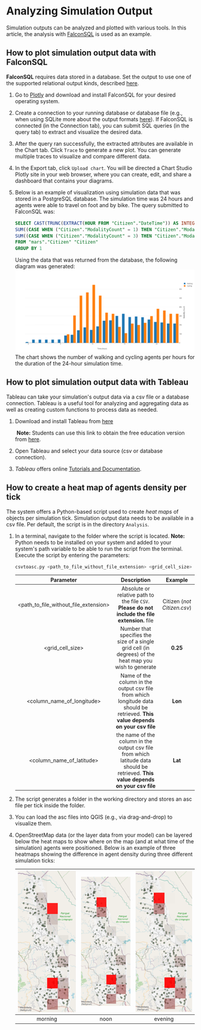 # Analyzing Simulation Output

Simulation outputs can be analyzed and plotted with various tools. In this article, the analysis with [FalconSQL](https://plotly.com/chart-studio-help/database-connectors/personal-login/) is used as an example.

## How to plot simulation output data with FalconSQL

**FalconSQL** requires data stored in a database. Set the output to use one of the supported relational output kinds, described [here](../configuration/sim_output_formats.md).

1. Go to [Plotly](https://plotly.com/chart-studio-help/database-connectors/personal-login/) and download and install FalconSQL for your desired operating system.

2. Create a connection to your running database or database file (e.g., when using SQLite more about the output formats [here](../configuration/sim_output_formats.md)). If FalconSQL is connected (in the Connection tab), you can submit SQL queries (in the query tab) to extract and visualize the desired data.

3. After the query ran successfully, the extracted attributes are available in the Chart tab. Click `Trace` to generate a new plot. You can generate multiple traces to visualize and compare different data.

4. In the Export tab, click `Upload chart`. You will be directed a Chart Studio Plotly site in your web browser, where you can create, edit, and share a dashboard that contains your diagrams.

5. Below is an example of visualization using simulation data that was stored in a PostgreSQL database. The simulation time was 24 hours and agents were able to travel on foot and by bike. The query submitted to FalconSQL was:

   ```sql
   SELECT CAST(TRUNC(EXTRACT(HOUR FROM "Citizen"."DateTime")) AS INTEGER) AS "hr:DateTime",
   SUM((CASE WHEN ("Citizen"."ModalityCount" = 1) THEN "Citizen"."ModalityCount" ELSE NULL END)) AS "sum:Calc_walk",
   SUM((CASE WHEN ("Citizen"."ModalityCount" = 3) THEN "Citizen"."ModalityCount" ELSE NULL END)) AS "sum:Calc_cycle"
   FROM "mars"."Citizen" "Citizen"
   GROUP BY 1
   ```

   Using the data that was returned from the database, the following diagram was generated:
   ![Barchart for walking and cycling](walk_cycle_barchart.png)
   The chart shows the number of walking and cycling agents per hours for the duration of the 24-hour simulation time.

## How to plot simulation output data with Tableau

Tableau can take your simulation's output data via a csv file or a database connection. Tableau is a useful tool for analyzing and aggregating data as well as creating custom functions to process data as needed.

1. Download and install Tableau from [here](https://www.tableau.com/de-de/products/desktop/download) 

   ​	**Note:** Students can use this link to obtain the free education version from [here](https://www.tableau.com/academic/students).

2. Open Tableau and select your data source (csv or database connection).

3. _Tableau_ offers online [Tutorials and Documentation](https://help.tableau.com/current/pro/desktop/en-us/gettingstarted_overview.htm).

## How to create a heat map of agents density per tick

The system offers a Python-based script used to create _heat maps_ of objects per simulation tick. Simulation output data needs to be available in a csv file. Per default, the script is in the directory `Analysis`.

1. In a terminal, navigate to the folder where the script is located. **Note:** Python needs to be installed on your system and added to your system's path variable to be able to run the script from the terminal. Execute the script by entering the parameters:

      ```bash
      csvtoasc.py <path_to_file_without_file_extension> <grid_cell_size> <column_name_of_longitude> <column_name_of_latitude> 
      ```
      | Parameter | Description | Example |
      | :----------------------------------------------------------: | :----------------------------------------------------------: | :----------------------------------------------------------: |
      |  <path_to_file_without_file_extension>  |          Absolute or relative path to the file `CSV`. **Please do not include the file extension.** file |  Citizen (_not Citizen.csv_)|
      |  <grid_cell_size>  |          Number that specifies the size of a single grid cell (in degrees) of the heat map you wish to generate |  **0.25**|
      |  <column_name_of_longitude>  |          Name of the column in the output csv file from which longitude data should be retrieved. **This value depends on your csv file** |  **Lon** |
      |  <column_name_of_latitude>  |          the name of the column in the output csv file from which latitude data should be retrieved. **This value depends on your csv file** |  **Lat**|

2. The script generates a folder in the working directory and stores an asc file per tick inside the folder.

3. You can load the asc files into QGIS (e.g., via drag-and-drop) to visualize them.

4. OpenStreetMap data (or the layer data from your model) can be layered below the heat maps to show where on the map (and at what time of the simulation) agents were positioned. Below is an example of three heatmaps showing the difference in agent density during three different simulation ticks:

   | ![Morning](knp_heatmap_morning.png) | ![noon](knp_heatmap_noon.png) | ![evening](knp_heatmap_evening.png) |
   | :----------------------------------------------------------: | :----------------------------------------------------------: | :----------------------------------------------------------: |
   |                           morning                            |                             noon                             |                           evening                            |

   

   